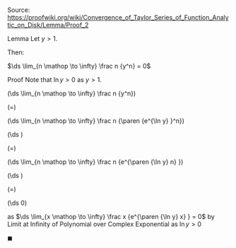 # 

Source: https://proofwiki.org/wiki/Convergence_of_Taylor_Series_of_Function_Analytic_on_Disk/Lemma/Proof_2

Lemma
Let $y > 1$.

Then:

$\ds \lim_{n \mathop \to \infty} \frac n {y^n} = 0$


Proof
Note that $\ln y > 0$ as $y > 1$.














\(\ds \lim_{n \mathop \to \infty} \frac n {y^n}\)

\(=\)







\(\ds \lim_{n \mathop \to \infty} \frac n {\paren {e^{\ln y} }^n}\)




















\(\ds \)

\(=\)







\(\ds \lim_{n \mathop \to \infty} \frac n {e^{\paren {\ln y} n} }\)




















\(\ds \)

\(=\)







\(\ds 0\)





as $\ds \lim_{x \mathop \to \infty} \frac x {e^{\paren {\ln y} x} } = 0$ by Limit at Infinity of Polynomial over Complex Exponential as $\ln y > 0$



$\blacksquare$





